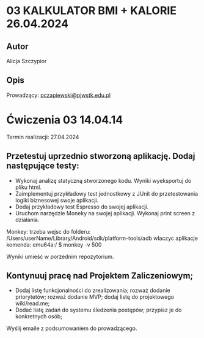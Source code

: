 # 03 KALKULATOR BMI + KALORIE 26.04.2024

## Autor
Alicja Szczypior

## Opis
Prowadzący: pczapiewski@pjwstk.edu.pl

# Ćwiczenia 03 14.04.14
Termin realizacji: 27.04.2024

## Przetestuj uprzednio stworzoną aplikację. Dodaj następujące testy:
- Wykonaj analizę statyczną stworzonego kodu. Wyniki wyeksportuj do pliku html.
- Zaimplementuj przykładowy test jednostkowy z JUnit do przetestowania logiki biznesowej swoje aplikacji.
- Dodaj przykładowy test Espresso do swojej aplikacji.
- Uruchom narzędzie Moneky na swojej aplikacji. Wykonaj print screen z działania.

Monkey: trzeba wejsc do folderu: /Users/userName/Library/Android/sdk/platform-tools/adb
wlaczyc aplikacje
komenda: emu64a:/ $ monkey -v 500

Wyniki umieść w porzednim repozytorium.

## Kontynuuj pracę nad Projektem Zaliczeniowym;
- Dodaj listę funkcjonalności do zrealizowania; rozważ dodanie priorytetów; rozważ dodanie MVP; dodaj listę do projektowego wiki/read.me;
- Dodać listę zadań do systemu śledzenia postępów; przypisz je do konkretnych osób;

Wyślij emaile z podsumowaniem do prowadzącego.
